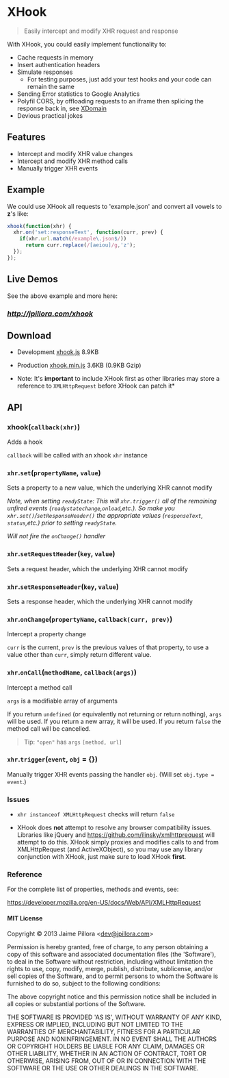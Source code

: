 # XHook

> Easily intercept and modify XHR request and response

With XHook, you could easily implement functionality to:
* Cache requests in memory
* Insert authentication headers
* Simulate responses
  * For testing purposes, just add your test hooks and your code can remain the same
* Sending Error statistics to Google Analytics
* Polyfil CORS, by offloading requests to an iframe then splicing the response back in, see [XDomain](http://jpillora.com/xdomain)
* Devious practical jokes

## Features

* Intercept and modify XHR value changes
* Intercept and modify XHR method calls 
* Manually trigger XHR events 

## Example

We could use XHook all requests to 'example.json' and convert all vowels to **z**'s like:

``` javascript
xhook(function(xhr) {
  xhr.on('set:responseText', function(curr, prev) {
    if(xhr.url.match(/example\.json$/))
      return curr.replace(/[aeiou]/g,'z');
  });
});
```

## Live Demos

See the above example and more here:

### *http://jpillora.com/xhook*

## Download

* Development [xhook.js](http://jpillora.com/xhook/dist/xhook.js) 8.9KB
* Production [xhook.min.js](http://jpillora.com/xhook/dist/xhook.min.js) 3.6KB (0.9KB Gzip)

* Note: It's **important** to include XHook first as other libraries may
  store a reference to `XMLHttpRequest` before XHook can patch it*

## API

### xhook(`callback(xhr)`)

Adds a hook

`callback` will be called with an xhook `xhr` instance

### `xhr`.`set`(`propertyName`, `value`)

Sets a property to a new value, which the underlying XHR cannot modify

*Note, when setting `readyState`: This will `xhr.trigger()` all of the remaining *unfired* events (`readystatechange`,`onload`,etc.). So make you `xhr.set()`/`setResponseHeader()` the appropriate values (`responseText`, `status`,etc.)
prior to setting `readyState`.*

*Will not fire the `onChange()` handler*

### `xhr`.`setRequestHeader`(`key`, `value`)

Sets a request header, which the underlying XHR cannot modify

### `xhr`.`setResponseHeader`(`key`, `value`)

Sets a response header, which the underlying XHR cannot modify

### `xhr`.`onChange`(`propertyName`, `callback(curr, prev)`)

Intercept a property change

`curr` is the current, `prev` is the previous values of that property,
to use a value other than `curr`, simply return different value.

### `xhr`.`onCall`(`methodName`, `callback(args)`)

Intercept a method call

`args` is a modifiable array of arguments

If you return `undefined` (or equivalently not returning or return nothing), `args`
will be used. If you return a new array, it will be used. If you
return `false` the method call will be cancelled.

> Tip: `"open"` has `args` `[method, url]`

### `xhr`.`trigger`(`event`, `obj` = {})

Manually trigger XHR events passing the handler `obj`. (Will set `obj.type = event`.)

### Issues

* `xhr instanceof XMLHttpRequest` checks will return `false`

* XHook does **not** attempt to resolve any browser compatibility issues. Libraries like jQuery 
and https://github.com/ilinsky/xmlhttprequest will attempt to do this. XHook simply proxies and
modifies calls to and from XMLHttpRequest (and ActiveXObject), so you may use any library
conjunction with XHook, just make sure to load XHook **first**. 

### Reference

For the complete list of properties, methods and events, see:

https://developer.mozilla.org/en-US/docs/Web/API/XMLHttpRequest

#### MIT License

Copyright © 2013 Jaime Pillora &lt;dev@jpillora.com&gt;

Permission is hereby granted, free of charge, to any person obtaining
a copy of this software and associated documentation files (the
'Software'), to deal in the Software without restriction, including
without limitation the rights to use, copy, modify, merge, publish,
distribute, sublicense, and/or sell copies of the Software, and to
permit persons to whom the Software is furnished to do so, subject to
the following conditions:

The above copyright notice and this permission notice shall be
included in all copies or substantial portions of the Software.

THE SOFTWARE IS PROVIDED 'AS IS', WITHOUT WARRANTY OF ANY KIND,
EXPRESS OR IMPLIED, INCLUDING BUT NOT LIMITED TO THE WARRANTIES OF
MERCHANTABILITY, FITNESS FOR A PARTICULAR PURPOSE AND NONINFRINGEMENT.
IN NO EVENT SHALL THE AUTHORS OR COPYRIGHT HOLDERS BE LIABLE FOR ANY
CLAIM, DAMAGES OR OTHER LIABILITY, WHETHER IN AN ACTION OF CONTRACT,
TORT OR OTHERWISE, ARISING FROM, OUT OF OR IN CONNECTION WITH THE
SOFTWARE OR THE USE OR OTHER DEALINGS IN THE SOFTWARE.

